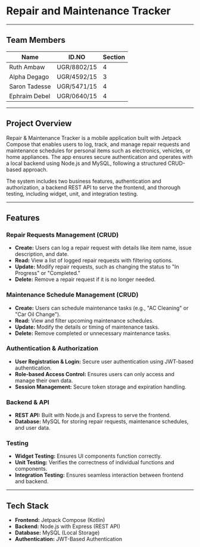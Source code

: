 # Repair and Maintenance Tracker
---

## Team Members
| Name            | ID.NO       | Section |
|----------------|------------|---------|
| Ruth Ambaw     | UGR/8802/15 | 4       |
| Alpha Degago   | UGR/4592/15 | 3       |
| Saron Tadesse  | UGR/5471/15 | 4       |
| Ephraim Debel  | UGR/0640/15 | 4       |

---

## Project Overview
Repair & Maintenance Tracker is a mobile application built with Jetpack Compose that enables users to log, track, and manage repair requests and maintenance schedules for personal items such as electronics, vehicles, or home appliances. The app ensures secure authentication and operates with a local backend using Node.js and MySQL, following a structured CRUD-based approach.

The system includes two business features, authentication and authorization, a backend REST API to serve the frontend, and thorough testing, including widget, unit, and integration testing.

---

## Features

### Repair Requests Management (CRUD)
- **Create:** Users can log a repair request with details like item name, issue description, and date.
- **Read:** View a list of logged repair requests with filtering options.
- **Update:** Modify repair requests, such as changing the status to "In Progress" or "Completed."
- **Delete:** Remove a repair request if it is no longer needed.

### Maintenance Schedule Management (CRUD)
- **Create:** Users can schedule maintenance tasks (e.g., "AC Cleaning" or "Car Oil Change").
- **Read:** View and filter upcoming maintenance schedules.
- **Update:** Modify the details or timing of maintenance tasks.
- **Delete:** Remove completed or unnecessary maintenance tasks.

### Authentication & Authorization
- **User Registration & Login:** Secure user authentication using JWT-based authentication.
- **Role-based Access Control:** Ensures users can only access and manage their own data.
- **Session Management:** Secure token storage and expiration handling.

### Backend & API
- **REST API:** Built with Node.js and Express to serve the frontend.
- **Database:** MySQL for storing repair requests, maintenance schedules, and user data.

### Testing
- **Widget Testing:** Ensures UI components function correctly.
- **Unit Testing:** Verifies the correctness of individual functions and components.
- **Integration Testing:** Ensures seamless interaction between frontend and backend.

---

## Tech Stack
- **Frontend:** Jetpack Compose (Kotlin)
- **Backend:** Node.js with Express (REST API)
- **Database:** MySQL (Local Storage)
- **Authentication:** JWT-Based Authentication




